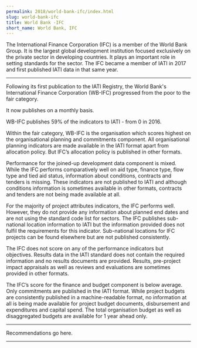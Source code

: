 ```yaml
---
permalink: 2018/world-bank-ifc/index.html
slug: world-bank-ifc
title: World Bank -IFC
short_name: World Bank, IFC
---
```


The International Finance Corporation (IFC) is a member of the World Bank Group. It is the largest global development institution focused exclusively on the private sector in developing countries. It plays an important role in setting standards for the sector. The IFC became a member of IATI in 2017 and first published IATI data in that same year.

---

Following its first publication to the IATI Registry, the World Bank's International Finance Corporation (WB-IFC) progressed from the poor to the fair category. 

It now publishes on a monthly basis. 

WB-IFC publishes 59% of the indicators to IATI - from 0 in 2016. 

Within the fair category, WB-IFC is the organisation which scores highest on the organisational planning and commitments component. All organisational planning indicators are made available in the IATI format apart from allocation policy. But IFC’s allocation policy is published in other formats.

Performance for the joined-up development data component is mixed. While the IFC performs comparatively well on aid type, finance type, flow type and tied aid status, information about conditions, contracts and tenders is missing. These indicators are not published to IATI and although conditions information is sometimes available in other formats, contracts and tenders are not being made available at all. 

For the majority of project attributes indicators, the IFC performs well. However, they do not provide any information about planned end dates and are not using the standard code list for sectors. The IFC publishes sub-national location information to IATI but the information provided does not fulfil the requirements for this indicator. Sub-national locations for IFC projects can be found elsewhere but are not published consistently. 

The IFC does not score on any of the performance indicators but objectives. Results data in the IATI standard does not contain the required information and no results documents are provided. Results, pre-project impact appraisals as well as reviews and evaluations are sometimes provided in other formats. 

The IFC’s score for the finance and budget component is below average. Only commitments are published in the IATI format. While project budgets are consistently published in a machine-readable format, no information at all is being made available for project budget documents, disbursement and expenditures and capital spend. The total organisation budget as well as disaggregated budgets are available for 1 year ahead only.


---

Recommendations go here.

---
